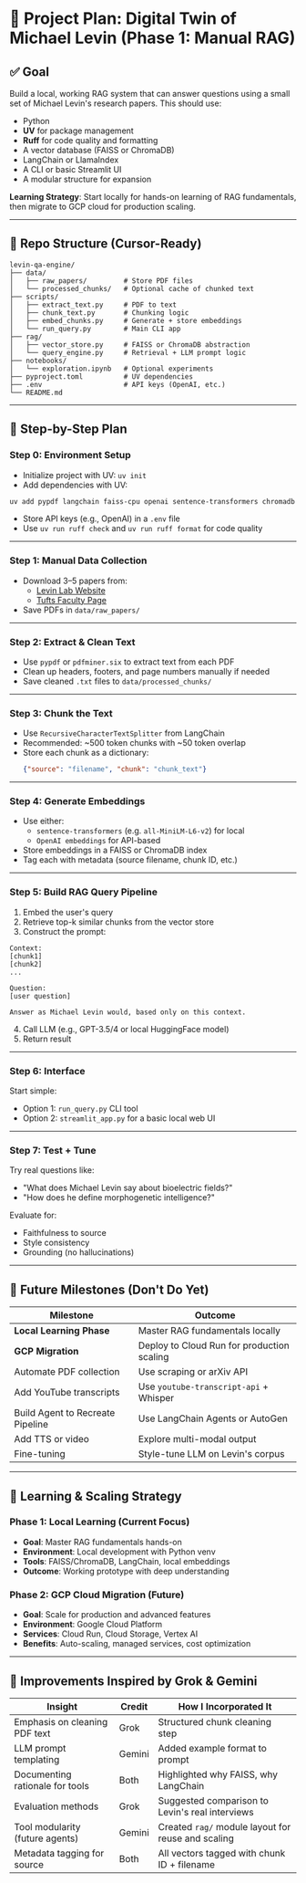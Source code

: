 # 🧠 Project Plan: Digital Twin of Michael Levin (Phase 1: Manual RAG)

## ✅ Goal

Build a local, working RAG system that can answer questions using a small set of Michael Levin's research papers. This should use:

- Python  
- **UV** for package management
- **Ruff** for code quality and formatting
- A vector database (FAISS or ChromaDB)  
- LangChain or LlamaIndex  
- A CLI or basic Streamlit UI  
- A modular structure for expansion  

**Learning Strategy**: Start locally for hands-on learning of RAG fundamentals, then migrate to GCP cloud for production scaling.

---

## 📁 Repo Structure (Cursor-Ready)

```
levin-qa-engine/
├── data/
│   ├── raw_papers/         # Store PDF files
│   └── processed_chunks/   # Optional cache of chunked text
├── scripts/
│   ├── extract_text.py     # PDF to text
│   ├── chunk_text.py       # Chunking logic
│   ├── embed_chunks.py     # Generate + store embeddings
│   └── run_query.py        # Main CLI app
├── rag/
│   ├── vector_store.py     # FAISS or ChromaDB abstraction
│   └── query_engine.py     # Retrieval + LLM prompt logic
├── notebooks/
│   └── exploration.ipynb   # Optional experiments
├── pyproject.toml          # UV dependencies
├── .env                    # API keys (OpenAI, etc.)
└── README.md
```

---

## 🧩 Step-by-Step Plan

### Step 0: Environment Setup

- Initialize project with UV: `uv init`
- Add dependencies with UV:

```bash
uv add pypdf langchain faiss-cpu openai sentence-transformers chromadb streamlit ruff
```

- Store API keys (e.g., OpenAI) in a `.env` file
- Use `uv run ruff check` and `uv run ruff format` for code quality

---

### Step 1: Manual Data Collection

- Download 3–5 papers from:
  - [Levin Lab Website](https://drmichaellevin.org/publications/)
  - [Tufts Faculty Page](https://facultyprofiles.tufts.edu/michael-levin-1/publications)
- Save PDFs in `data/raw_papers/`

---

### Step 2: Extract & Clean Text

- Use `pypdf` or `pdfminer.six` to extract text from each PDF  
- Clean up headers, footers, and page numbers manually if needed  
- Save cleaned `.txt` files to `data/processed_chunks/`

---

### Step 3: Chunk the Text

- Use `RecursiveCharacterTextSplitter` from LangChain  
- Recommended: ~500 token chunks with ~50 token overlap  
- Store each chunk as a dictionary:  
  ```json
  {"source": "filename", "chunk": "chunk_text"}
  ```

---

### Step 4: Generate Embeddings

- Use either:
  - `sentence-transformers` (e.g. `all-MiniLM-L6-v2`) for local
  - `OpenAI embeddings` for API-based
- Store embeddings in a FAISS or ChromaDB index  
- Tag each with metadata (source filename, chunk ID, etc.)

---

### Step 5: Build RAG Query Pipeline

1. Embed the user's query  
2. Retrieve top-k similar chunks from the vector store  
3. Construct the prompt:

```
Context:
[chunk1]
[chunk2]
...

Question:
[user question]

Answer as Michael Levin would, based only on this context.
```

4. Call LLM (e.g., GPT-3.5/4 or local HuggingFace model)  
5. Return result

---

### Step 6: Interface

Start simple:

- Option 1: `run_query.py` CLI tool  
- Option 2: `streamlit_app.py` for a basic local web UI

---

### Step 7: Test + Tune

Try real questions like:
- "What does Michael Levin say about bioelectric fields?"
- "How does he define morphogenetic intelligence?"

Evaluate for:
- Faithfulness to source
- Style consistency
- Grounding (no hallucinations)

---

## 🔁 Future Milestones (Don't Do Yet)

| Milestone                        | Outcome                                  |
|----------------------------------|-------------------------------------------|
| **Local Learning Phase**         | Master RAG fundamentals locally          |
| **GCP Migration**                | Deploy to Cloud Run for production scaling |
| Automate PDF collection          | Use scraping or arXiv API                |
| Add YouTube transcripts          | Use `youtube-transcript-api` + Whisper  |
| Build Agent to Recreate Pipeline| Use LangChain Agents or AutoGen         |
| Add TTS or video                 | Explore multi-modal output               |
| Fine-tuning                      | Style-tune LLM on Levin's corpus        |

---

## 🎯 Learning & Scaling Strategy

### Phase 1: Local Learning (Current Focus)
- **Goal**: Master RAG fundamentals hands-on
- **Environment**: Local development with Python venv
- **Tools**: FAISS/ChromaDB, LangChain, local embeddings
- **Outcome**: Working prototype with deep understanding

### Phase 2: GCP Cloud Migration (Future)
- **Goal**: Scale for production and advanced features
- **Environment**: Google Cloud Platform
- **Services**: Cloud Run, Cloud Storage, Vertex AI
- **Benefits**: Auto-scaling, managed services, cost optimization

---

## 🧠 Improvements Inspired by Grok & Gemini

| Insight                          | Credit  | How I Incorporated It                               |
|----------------------------------|---------|------------------------------------------------------|
| Emphasis on cleaning PDF text    | Grok    | Structured chunk cleaning step                       |
| LLM prompt templating            | Gemini  | Added example format to prompt                       |
| Documenting rationale for tools  | Both    | Highlighted why FAISS, why LangChain                 |
| Evaluation methods               | Grok    | Suggested comparison to Levin's real interviews      |
| Tool modularity (future agents)  | Gemini  | Created `rag/` module layout for reuse and scaling   |
| Metadata tagging for source      | Both    | All vectors tagged with chunk ID + filename          |
